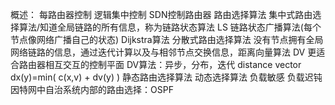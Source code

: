 概述：
    每路由器控制
    逻辑集中控制
        SDN控制路由器
路由选择算法
    集中式路由选择算法/知道全局链路的所有信息，称为链路状态算法 LS
        链路状态广播算法(每个节点像网络广播自己的状态)
        Dijkstra算法
    分散式路由选择算法
        没有节点拥有全局网络链路的信息，通过迭代计算以及与相邻节点交换信息，距离向量算法 DV 更适合路由器相互交互的控制平面
        DV算法：异步，分布，迭代 distance vector
        dx(y)=min( c(x,v) + dv(y) )
    静态路由选择算法
    动态选择算法
    负载敏感
    负载迟钝
因特网中自治系统内部的路由选择：OSPF
    


